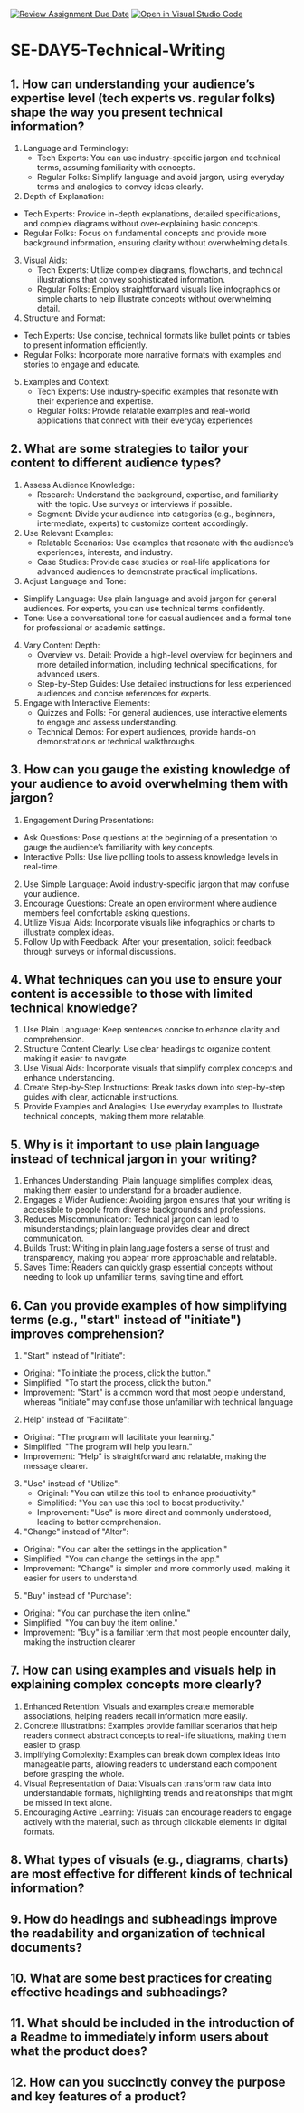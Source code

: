 [![Review Assignment Due Date](https://classroom.github.com/assets/deadline-readme-button-22041afd0340ce965d47ae6ef1cefeee28c7c493a6346c4f15d667ab976d596c.svg)](https://classroom.github.com/a/zsAR-pyY)
[![Open in Visual Studio Code](https://classroom.github.com/assets/open-in-vscode-2e0aaae1b6195c2367325f4f02e2d04e9abb55f0b24a779b69b11b9e10269abc.svg)](https://classroom.github.com/online_ide?assignment_repo_id=18482369&assignment_repo_type=AssignmentRepo)
# SE-DAY5-Technical-Writing
## 1. How can understanding your audience’s expertise level (tech experts vs. regular folks) shape the way you present technical information?
1. Language and Terminology:
    - Tech Experts: You can use industry-specific jargon and technical terms, assuming familiarity with concepts.
    - Regular Folks: Simplify language and avoid jargon, using everyday terms and analogies to convey ideas clearly.
2.  Depth of Explanation:
   - Tech Experts: Provide in-depth explanations, detailed specifications, and complex diagrams without over-explaining basic concepts.
   - Regular Folks: Focus on fundamental concepts and provide more background information, ensuring clarity without overwhelming details.
3. Visual Aids:
   - Tech Experts: Utilize complex diagrams, flowcharts, and technical illustrations that convey sophisticated information.
   - Regular Folks: Employ straightforward visuals like infographics or simple charts to help illustrate concepts without overwhelming detail.
4.  Structure and Format:
   - Tech Experts: Use concise, technical formats like bullet points or tables to present information efficiently.
   - Regular Folks: Incorporate more narrative formats with examples and stories to engage and educate.
5. Examples and Context:
   - Tech Experts: Use industry-specific examples that resonate with their experience and expertise.
   - Regular Folks: Provide relatable examples and real-world applications that connect with their everyday experiences
## 2. What are some strategies to tailor your content to different audience types?
1. Assess Audience Knowledge:
    - Research: Understand the background, expertise, and familiarity with the topic. Use surveys or interviews if possible.
    - Segment: Divide your audience into categories (e.g., beginners, intermediate, experts) to customize content accordingly.
2. Use Relevant Examples:
    - Relatable Scenarios: Use examples that resonate with the audience’s experiences, interests, and industry.
    - Case Studies: Provide case studies or real-life applications for advanced audiences to demonstrate practical implications.
3.  Adjust Language and Tone:
   - Simplify Language: Use plain language and avoid jargon for general audiences. For experts, you can use technical terms confidently.
   - Tone: Use a conversational tone for casual audiences and a formal tone for professional or academic settings.
4. Vary Content Depth:
   - Overview vs. Detail: Provide a high-level overview for beginners and more detailed information, including technical specifications, for advanced users.
   - Step-by-Step Guides: Use detailed instructions for less experienced audiences and concise references for experts.
5. Engage with Interactive Elements:
   - Quizzes and Polls: For general audiences, use interactive elements to engage and assess understanding.
   - Technical Demos: For expert audiences, provide hands-on demonstrations or technical walkthroughs.
## 3. How can you gauge the existing knowledge of your audience to avoid overwhelming them with jargon?
1. Engagement During Presentations:
  - Ask Questions: Pose questions at the beginning of a presentation to gauge the audience’s familiarity with key concepts.
  - Interactive Polls: Use live polling tools to assess knowledge levels in real-time.
2. Use Simple Language: Avoid industry-specific jargon that may confuse your audience.
3.  Encourage Questions: Create an open environment where audience members feel comfortable asking questions.
4. Utilize Visual Aids: Incorporate visuals like infographics or charts to illustrate complex ideas.
5.  Follow Up with Feedback: After your presentation, solicit feedback through surveys or informal discussions.
## 4. What techniques can you use to ensure your content is accessible to those with limited technical knowledge?
1. Use Plain Language: Keep sentences concise to enhance clarity and comprehension.
2. Structure Content Clearly: Use clear headings to organize content, making it easier to navigate.
3. Use Visual Aids: Incorporate visuals that simplify complex concepts and enhance understanding.
4. Create Step-by-Step Instructions: Break tasks down into step-by-step guides with clear, actionable instructions.
5. Provide Examples and Analogies: Use everyday examples to illustrate technical concepts, making them more relatable.
   
## 5. Why is it important to use plain language instead of technical jargon in your writing?
1. Enhances Understanding: Plain language simplifies complex ideas, making them easier to understand for a broader audience.
2. Engages a Wider Audience: Avoiding jargon ensures that your writing is accessible to people from diverse backgrounds and professions.
3. Reduces Miscommunication: Technical jargon can lead to misunderstandings; plain language provides clear and direct communication.
4. Builds Trust: Writing in plain language fosters a sense of trust and transparency, making you appear more approachable and relatable.
5. Saves Time: Readers can quickly grasp essential concepts without needing to look up unfamiliar terms, saving time and effort.
## 6. Can you provide examples of how simplifying terms (e.g., "start" instead of "initiate") improves comprehension?
1. "Start" instead of "Initiate":
  - Original: "To initiate the process, click the button."
  - Simplified: "To start the process, click the button."
  - Improvement: "Start" is a common word that most people understand, whereas "initiate" may confuse those unfamiliar with technical language
2. Help" instead of "Facilitate":
  - Original: "The program will facilitate your learning."
  - Simplified: "The program will help you learn."
  - Improvement: "Help" is straightforward and relatable, making the message clearer.
3. "Use" instead of "Utilize":
   - Original: "You can utilize this tool to enhance productivity."
   - Simplified: "You can use this tool to boost productivity."
   - Improvement: "Use" is more direct and commonly understood, leading to better comprehension.
4. "Change" instead of "Alter":
  - Original: "You can alter the settings in the application."
  - Simplified: "You can change the settings in the app."
  - Improvement: "Change" is simpler and more commonly used, making it easier for users to understand.
5. "Buy" instead of "Purchase":
  - Original: "You can purchase the item online."
  - Simplified: "You can buy the item online."
  - Improvement: "Buy" is a familiar term that most people encounter daily, making the instruction clearer
## 7. How can using examples and visuals help in explaining complex concepts more clearly?
1. Enhanced Retention: Visuals and examples create memorable associations, helping readers recall information more easily.
2. Concrete Illustrations: Examples provide familiar scenarios that help readers connect abstract concepts to real-life situations, making them easier to grasp.
3. implifying Complexity: Examples can break down complex ideas into manageable parts, allowing readers to understand each component before grasping the whole.
4. Visual Representation of Data: Visuals can transform raw data into understandable formats, highlighting trends and relationships that might be missed in text alone.
5. Encouraging Active Learning: Visuals can encourage readers to engage actively with the material, such as through clickable elements in digital formats.
## 8. What types of visuals (e.g., diagrams, charts) are most effective for different kinds of technical information?
## 9. How do headings and subheadings improve the readability and organization of technical documents?
## 10. What are some best practices for creating effective headings and subheadings?
## 11. What should be included in the introduction of a Readme to immediately inform users about what the product does?
## 12. How can you succinctly convey the purpose and key features of a product?
